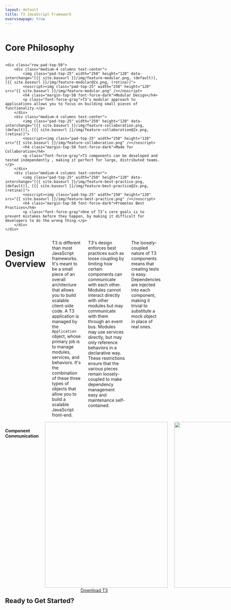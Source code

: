 ```yaml
---
layout: default
title: T3 JavaScript Framework
overviewpage: true
---
```


<div id="core-philosophy" class="margin-bot-100 pad-bot-100 border-bot">
    <div class="row">
        <div class="medium-12 columns text-center">
        	<h1>Core Philosophy</h1>
        </div>
    </div>

    <div class="row pad-top-50">
        <div class="medium-4 columns text-center">
        	<img class="pad-top-25" width="250" height="120" data-interchange="[{{ site.baseurl }}/img/feature-modular.png, (default)], [{{ site.baseurl }}/img/feature-modular@2x.png, (retina)]">
            <noscript><img class="pad-top-25" width="250" height="120" src="{{ site.baseurl }}/img/feature-modular.png" /></noscript>
            <h4 class="margin-top-50 font-force-dark">Modular Design</h4>
            <p class="font-force-gray">T3’s modular approach to applications allows you to focus on building small pieces of functionality.</p>
        </div>
        <div class="medium-4 columns text-center">
        	<img class="pad-top-25" width="250" height="120" data-interchange="[{{ site.baseurl }}/img/feature-collaboration.png, (default)], [{{ site.baseurl }}/img/feature-collaboration@2x.png, (retina)]">
            <noscript><img class="pad-top-25" width="250" height="120" src="{{ site.baseurl }}/img/feature-collaboration.png" /></noscript>
            <h4 class="margin-top-50 font-force-dark">Made for Collaboration</h4>
            <p class="font-force-gray">T3 components can be developed and tested independently , making it perfect for large, distributed teams.</p>
        </div>
        <div class="medium-4 columns text-center">
        	<img class="pad-top-25" width="250" height="120" data-interchange="[{{ site.baseurl }}/img/feature-best-practice.png, (default)], [{{ site.baseurl }}/img/feature-best-practice@2x.png, (retina)]">
            <noscript><img class="pad-top-25" width="250" height="120" src="{{ site.baseurl }}/img/feature-best-practice.png" /></noscript>
            <h4 class="margin-top-50 font-force-dark">Promotes Best Practices</h4>
            <p class="font-force-gray">One of T3’s core goals is to prevent mistakes before they happen, by making it difficult for developers to do the wrong thing.</p>
        </div>
    </div>
</div>

<div id="design-overview" class="margin-bot-100 pad-bot-100 border-bot">
    <div class="row">
        <div class="medium-6 columns">
            <h1>Design Overview</h1>
            <p class="margin-top-25">T3 is different than most JavaScript frameworks. It's meant to be a small piece of an overall architecture that allows you to build scalable client-side code. A T3 application is managed by the <code>Application</code> object, whose primary job is to manage modules, services, and behaviors. It's the combination of these three types of objects that allow you to build a scalable JavaScript front-end.</p>
            <p>T3's design enforces best practices such as loose coupling by limiting how certain components can communicate with each other. Modules cannot interact directly with other modules but may communicate with them through an event bus. Modules may use services directly, but may only reference behaviors in a declarative way. These restrictions ensure that the various pieces remain loosely-coupled to make dependency management easy and maintenance self-contained.</p>
            <p>The loosely-coupled nature of T3 components means that creating tests is easy. Dependencies are injected into each component, making it trivial to substitute a mock object in place of real ones.</p>
        </div>
        <div class="medium-6 columns text-center">
            <h4 class="margin-top-25 font-force-dark">Component Communication</h4>
            <img class="pad-top-50" width="398" height="537" data-interchange="[{{ site.baseurl }}/img/design-diagram.png, (default)], [{{ site.baseurl }}/img/design-diagram@2x.png, (retina)]">
            <noscript><img class="pad-top-25" width="398" height="537" src="{{ site.baseurl }}/img/design-diagram.png" /></noscript>
        </div>
    </div>
</div>

<div id="final-cta" class="margin-bot-100">
    <div class="row">
        <div class="medium-10 medium-offset-1 columns text-center margin-top-25">
            <h2 class="grad-text">Ready to Get Started?</h2>
            <a class="button cta margin-top-25" href="{{ site.baseurl }}/download">Download T3</a>
        </div>
    </div>
</div>
